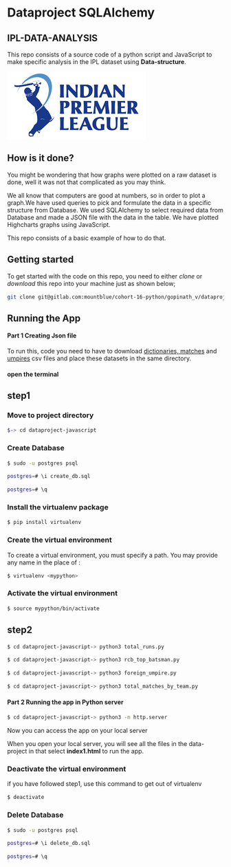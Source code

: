 # Dataproject SQLAlchemy

## IPL-DATA-ANALYSIS

This repo consists of a source code of a python script and JavaScript to make specific analysis in the IPL dataset using **Data-structure**.

[![IPL](pictures/IPL.png)](https://en.wikipedia.org/wiki/Indian_Premier_League)

## How is it done?

You might be wondering that how graphs were plotted on a raw dataset is done, well it was not that complicated as you may think.

We all know that computers are good at numbers, so in order to plot a graph.We have used queries to pick and formulate
the data in a specific structure from Database.
We used SQLAlchemy to select required data from Database and made a JSON file with the data in the table. We have plotted Highcharts graphs using JavaScript.

This repo consists of a basic example of how to do that.


## Getting started

To get started with the code on this repo, you need to either *clone* or *download* this repo into your machine just as shown below;

```bash
git clone git@gitlab.com:mountblue/cohort-16-python/gopinath_v/dataproject-sqlalchemy.git
```

## Running the App

#### Part 1 Creating Json file

To run this, code you need to have to download [dictionaries, matches](https://www.kaggle.com/manasgarg/ipl/version/5) and [umpires](https://www.kaggle.com/subhodeepchandra/ipl-umpires-by-country) csv files and place these datasets in the same directory. 

#### open the terminal

## step1

### Move to project directory
```bash
$-> cd dataproject-javascript
```

### Create Database
```bash
$ sudo -u postgres psql
```

```bash
postgres=# \i create_db.sql
```

```bash
postgres=# \q
```

### Install the virtualenv package
```bash
$ pip install virtualenv
```
### Create the virtual environment
To create a virtual environment, you must specify a path. You may provide any name in the place of <mypython>:
```bash
$ virtualenv <mypython>
```
  
### Activate the virtual environment
```bash
$ source mypython/bin/activate
```
  
## step2
  
```bash
$ cd dataproject-javascript-> python3 total_runs.py

```

```bash
$ cd dataproject-javascript-> python3 rcb_top_batsman.py

```

```bash
$ cd dataproject-javascript-> python3 foreign_umpire.py

```

```bash
$ cd dataproject-javascript-> python3 total_matches_by_team.py

```


#### Part 2 Running the app in Python server

```bash
$ cd dataproject-javascript-> python3 -m http.server

```
Now you can access the app on your local server

When you open your local server, you will see all the files in the data-project in that select **index1.html** 
to run the app.

### Deactivate the virtual environment
if you have followed step1, use this command to get out of virtualenv
```bash
$ deactivate

```
### Delete Database
```bash
$ sudo -u postgres psql
```

```bash
postgres=# \i delete_db.sql
```

```bash
postgres=# \q
```